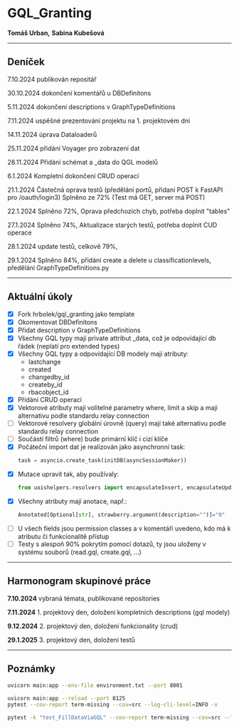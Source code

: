 # GQL_Granting

__Tomáš Urban,__ 
__Sabina Kubešová__
________________________________________________________________________

## Deníček

7.10.2024 publikován repositář

30.10.2024 dokončení komentářů u DBDefinitons

5.11.2024 dokončení descriptions v GraphTypeDefinitions

7.11.2024 uspěšné prezentování projektu na 1. projektovém dni

14.11.2024 úprava Dataloaderů

25.11.2024 přidání Voyager pro zobrazení dat

28.11.2024 Přidání schémat a _data do QGL modelů

6.1.2024 Kompletní dokončení CRUD operací

21.1.2024 Částečná oprava testů (předělání portů, přidaní POST k FastAPI pro /oauth/login3)
          Splněno ze 72% (Test má GET, server má POST)

22.1.2024 Splněno 72%, Oprava předchozích chyb, potřeba doplnit "tables"

27.1.2024 Splněno 74%, Aktualizace starých testů, potřeba doplnit CUD operace

28.1.2024 update testů, celkově 79%, 

29.1.2024 Splněno 84%, přidání create a delete u classificationlevels, předělání GraphTypeDefinitions.py
________________________________________________________________________

## Aktuální úkoly

- [x] Fork hrbolek/gql_granting jako template
- [x] Okomentovat DBDefinitons
- [x] Přidat description v GraphTypeDefinitions
- [x] Všechny GQL typy mají private attribut _data, což je odpovídající db řádek (neplatí pro extended types)
- [x] Všechny GQL typy a odpovídající DB modely mají atributy:
    - lastchange
    - created
    - changedby_id
    - createby_id
    - rbacobject_id
- [x] Přidání CRUD operací
- [x] Vektorové atributy mají volitelné parametry where, limit a skip a mají alternativu podle standardu relay connection
- [ ] Vektorové resolvery globální úrovně (query) mají také alternativu podle standardu relay connection
- [ ] Součástí filtrů (where) bude primární klíč i cizí klíče
- [x] Počáteční import dat je realizován jako asynchronní task: 
    ```python
    task = asyncio.create_task(initDB(asyncSessionMaker))
    ```
- [x] Mutace upravit tak, aby používaly:
    ```python
    from uoishelpers.resolvers import encapsulateInsert, encapsulateUpdate, encapsulateDelete
    ```
- [x] Všechny atributy mají anotace, např.:
    ```python
    Annotated[Optional[str], strawberry.argument(description="")]="0"
    ```
- [ ] U všech fields jsou permission classes a v komentáři uvedeno, kdo má k atributu či funkcionalitě přístup
- [ ] Testy s alespoň 90% pokrytím pomocí dotazů, ty jsou uloženy v systému souborů (read.gql, create.gql, …)

________________________________________________________________________

## Harmonogram skupinové práce

__7.10.2024__ vybraná témata, publikované repositories

__7.11.2024__ 1. projektový den, doložení kompletních descriptions (gql modely)

__9.12.2024__ 2. projektový den, doložení funkcionality (crud)

__29.1.2025__ 3. projektový den, doložení testů
________________________________________________________________________

## Poznámky

```bash
uvicorn main:app --env-file environment.txt --port 8001
```
```bash
uvicorn main:app --reload --port 8125
pytest --cov-report term-missing --cov=src --log-cli-level=INFO -x
```
```bash
pytest -k "test_FillDataViaGQL" --cov-report term-missing --cov=src --log-cli-level=INFO -x
```